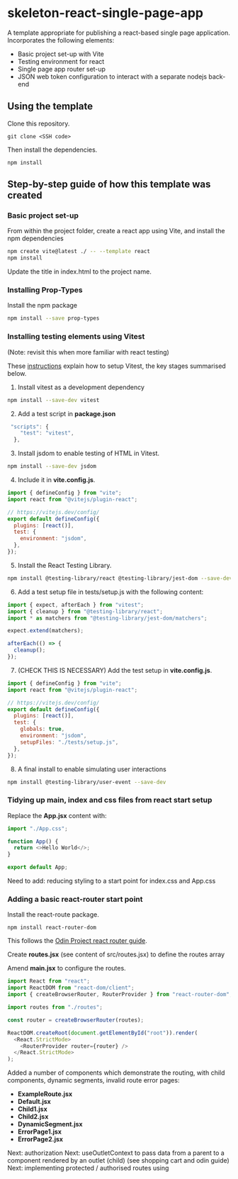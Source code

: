 # skeleton-react-single-page-app

A template appropriate for publishing a react-based single page application.
Incorporates the following elements:

- Basic project set-up with Vite
- Testing environment for react
- Single page app router set-up
- JSON web token configuration to interact with a separate nodejs back-end

## Using the template

Clone this repository.

```git
git clone <SSH code>
```

Then install the dependencies.

```git
npm install
```

## Step-by-step guide of how this template was created

### Basic project set-up

From within the project folder, create a react app using Vite, and install the npm dependencies

```bash
npm create vite@latest ./ -- --template react
npm install
```

Update the title in index.html to the project name.

### Installing Prop-Types

Install the npm package

```bash
npm install --save prop-types
```

### Installing testing elements using Vitest

(Note: revisit this when more familiar with react testing)

These [instructions](https://www.robinwieruch.de/vitest-react-testing-library/) explain how to setup Vitest, the key stages summarised below.

1. Install vitest as a development dependency

```bash
npm install --save-dev vitest
```

2. Add a test script in **package.json**

```js
 "scripts": {
    "test": "vitest",
  },
```

3. Install jsdom to enable testing of HTML in Vitest.

```bash
npm install --save-dev jsdom
```

4. Include it in **vite.config.js**.

```js
import { defineConfig } from "vite";
import react from "@vitejs/plugin-react";

// https://vitejs.dev/config/
export default defineConfig({
  plugins: [react()],
  test: {
    environment: "jsdom",
  },
});
```

5. Install the React Testing Library.

```bash
npm install @testing-library/react @testing-library/jest-dom --save-dev
```

6. Add a test setup file in tests/setup.js with the following content:

```js
import { expect, afterEach } from "vitest";
import { cleanup } from "@testing-library/react";
import * as matchers from "@testing-library/jest-dom/matchers";

expect.extend(matchers);

afterEach(() => {
  cleanup();
});
```

7. (CHECK THIS IS NECESSARY) Add the test setup in **vite.config.js**.

```js
import { defineConfig } from "vite";
import react from "@vitejs/plugin-react";

// https://vitejs.dev/config/
export default defineConfig({
  plugins: [react()],
  test: {
    globals: true,
    environment: "jsdom",
    setupFiles: "./tests/setup.js",
  },
});
```

8. A final install to enable simulating user interactions

```bash
npm install @testing-library/user-event --save-dev
```

### Tidying up main, index and css files from react start setup

Replace the **App.jsx** content with:

```js
import "./App.css";

function App() {
  return <>Hello World</>;
}

export default App;
```

Need to add: reducing styling to a start point for index.css and App.css

### Adding a basic react-router start point

Install the react-route package.

```git
npm install react-router-dom
```

This follows the [Odin Project react router guide](https://www.theodinproject.com/lessons/node-path-react-new-react-router).

Create **routes.jsx** (see content of src/routes.jsx) to define the routes array

Amend **main.jsx** to configure the routes.

```js
import React from "react";
import ReactDOM from "react-dom/client";
import { createBrowserRouter, RouterProvider } from "react-router-dom";

import routes from "./routes";

const router = createBrowserRouter(routes);

ReactDOM.createRoot(document.getElementById("root")).render(
  <React.StrictMode>
    <RouterProvider router={router} />
  </React.StrictMode>
);
```

Added a number of components which demonstrate the routing, with child components, dynamic segments, invalid route error pages:

- **ExampleRoute.jsx**
- **Default.jsx**
- **Child1.jsx**
- **Child2.jsx**
- **DynamicSegment.jsx**
- **ErrorPage1.jsx**
- **ErrorPage2.jsx**

Next: authorization
Next: useOutletContext to pass data from a parent to a component rendered by an outlet (child) (see shopping cart and odin guide)
Next: implementing protected / authorised routes using <Navigate />
